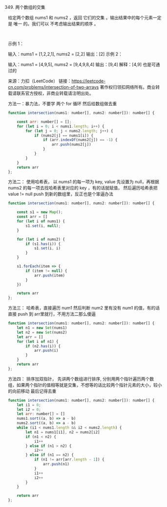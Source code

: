 349. 两个数组的交集

给定两个数组 nums1 和 nums2 ，返回 它们的交集 。输出结果中的每个元素一定是 唯一 的。我们可以 不考虑输出结果的顺序 。

 

示例 1：

输入：nums1 = [1,2,2,1], nums2 = [2,2]
输出：[2]
示例 2：

输入：nums1 = [4,9,5], nums2 = [9,4,9,8,4]
输出：[9,4]
解释：[4,9] 也是可通过的


来源：力扣（LeetCode）
链接：https://leetcode-cn.com/problems/intersection-of-two-arrays
著作权归领扣网络所有。商业转载请联系官方授权，非商业转载请注明出处。

方法一：暴力法，不要学
两个 for  循环 然后给数组做去重

```js
function intersection(nums1: number[], nums2: number[]): number[] {

    const arr: number[] = [];
    for (let i = 0; i < nums1.length; i++) {
        for (let j = 0; j < nums2.length; j++) {
            if (nums2[j] == nums1[i]) {
                if (arr.indexOf(nums2[j]) == -1) {
                    arr.push(nums2[j])
                }
            }
        }
    }
    return arr
};
```

方法二：
使用哈希表， 以 nums1 的每一项为 key, value 先设置为 null，再根据 nums2 的每一项去找哈希表里对应的 key ，有的话就赋值，
然后遍历哈希表把 value != null push 到新的数组里，反正也是个笨逼办法

```js
function intersection(nums1: number[], nums2: number[]): number[] {

    const s1 = new Map();
    const arr = []
    for (let i of nums1) {
        s1.set(i, null);
    }

    for (let i of nums2) {
        if (s1.has(i)) {
            s1.set(i, i)
        }
    }

    s1.forEach(item => {
        if (item != null) {
            arr.push(item)
        }
    })

    return arr
};
```
方法三：
哈希表，直接遍历 num1 然后判断 num2 里有没有 num1 的值，有的话直接 push 到 arr里就行，不用方法二那么傻逼
```js
function intersection(nums1: number[], nums2: number[]): number[] {
    let n1 = new Set(nums1)
    let n2 = new Set(nums2)
    let arr = []
    for (let i of n1) {
        if (n2.has(i)) {
            arr.push(i)
        }
    }
    return arr
};
```

方法四：
排序加双指针， 先讲两个数组进行排序, 分别用两个指针遍历两个数组，如果两个指针的值相等就是交集，不想等的话比较两个指针元素的大小，较小的向前移动
最后记得去重

```js
function intersection(nums1: number[], nums2: number[]): number[] {
    let i1 = 0;
    let i2 = 0;
    let arr: number[] = []
    nums1.sort((a, b) => a - b)
    nums2.sort((a, b) => a - b)
    while (i1 < nums1.length && i2 < nums2.length) {
        let n1 = nums1[i1], n2 = nums2[i2]
        if (n1 < n2) {
            i1++
        } else if (n1 > n2) {
            i2++
        } else if (n1 == n2) {
            if (n1 != arr[arr.length - 1]) {
                arr.push(n1)
            }
            i1++
            i2++
        }
    }

    return arr
};
```
